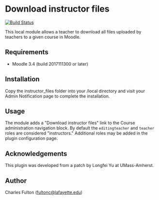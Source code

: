 Download instructor files
=========================

[![Build Status](https://api.travis-ci.org/LafColITS/moodle-local_instructor_files.png)](https://api.travis-ci.org/LafColITS/moodle-local_instructor_files)

This local module allows a teacher to download all files uploaded by teachers to a given course in Moodle.

Requirements
------------
- Moodle 3.4 (build 2017111300 or later)

Installation
------------
Copy the instructor_files folder into your /local directory and visit your Admin Notification page to complete the installation.

Usage
-----
The module adds a "Download instructor files" link to the Course administration navigation block. By default the `editingteacher` and `teacher` roles are considered "instructors." Additional roles may be added in the plugin configuration page.

Acknowledgements
----------------
This plugin was developed from a patch by Longfei Yu at UMass-Amherst.

Author
------
Charles Fulton (fultonc@lafayette.edu)
